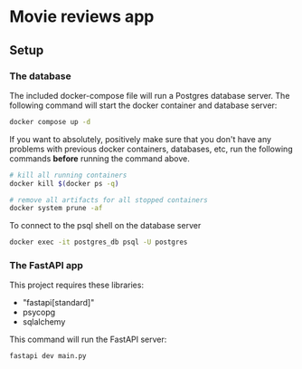 # Movie reviews app

## Setup

### The database

The included docker-compose file will run a Postgres database server. The
following command will start the docker container and database server:

```bash
docker compose up -d
```

If you want to absolutely, positively make sure that you don't have any
problems with previous docker containers, databases, etc, run the
following commands **before** running the command above.

```bash
# kill all running containers
docker kill $(docker ps -q)

# remove all artifacts for all stopped containers
docker system prune -af
```

To connect to the psql shell on the database server

```bash
docker exec -it postgres_db psql -U postgres
```

### The FastAPI app

This project requires these libraries:

* "fastapi[standard]"
* psycopg
* sqlalchemy

This command will run the FastAPI server:

```bash
fastapi dev main.py
```

